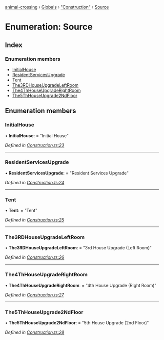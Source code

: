 [animal-crossing](../README.md) › [Globals](../globals.md) › ["Construction"](../modules/_construction_.md) › [Source](_construction_.source.md)

# Enumeration: Source

## Index

### Enumeration members

* [InitialHouse](_construction_.source.md#initialhouse)
* [ResidentServicesUpgrade](_construction_.source.md#residentservicesupgrade)
* [Tent](_construction_.source.md#tent)
* [The3RDHouseUpgradeLeftRoom](_construction_.source.md#the3rdhouseupgradeleftroom)
* [The4ThHouseUpgradeRightRoom](_construction_.source.md#the4thhouseupgraderightroom)
* [The5ThHouseUpgrade2NdFloor](_construction_.source.md#the5thhouseupgrade2ndfloor)

## Enumeration members

###  InitialHouse

• **InitialHouse**: = "Initial House"

*Defined in [Construction.ts:23](https://github.com/Norviah/animal-crossing/blob/caec6ad/module/types/Construction.ts#L23)*

___

###  ResidentServicesUpgrade

• **ResidentServicesUpgrade**: = "Resident Services Upgrade"

*Defined in [Construction.ts:24](https://github.com/Norviah/animal-crossing/blob/caec6ad/module/types/Construction.ts#L24)*

___

###  Tent

• **Tent**: = "Tent"

*Defined in [Construction.ts:25](https://github.com/Norviah/animal-crossing/blob/caec6ad/module/types/Construction.ts#L25)*

___

###  The3RDHouseUpgradeLeftRoom

• **The3RDHouseUpgradeLeftRoom**: = "3rd House Upgrade (Left Room)"

*Defined in [Construction.ts:26](https://github.com/Norviah/animal-crossing/blob/caec6ad/module/types/Construction.ts#L26)*

___

###  The4ThHouseUpgradeRightRoom

• **The4ThHouseUpgradeRightRoom**: = "4th House Upgrade (Right Room)"

*Defined in [Construction.ts:27](https://github.com/Norviah/animal-crossing/blob/caec6ad/module/types/Construction.ts#L27)*

___

###  The5ThHouseUpgrade2NdFloor

• **The5ThHouseUpgrade2NdFloor**: = "5th House Upgrade (2nd Floor)"

*Defined in [Construction.ts:28](https://github.com/Norviah/animal-crossing/blob/caec6ad/module/types/Construction.ts#L28)*
